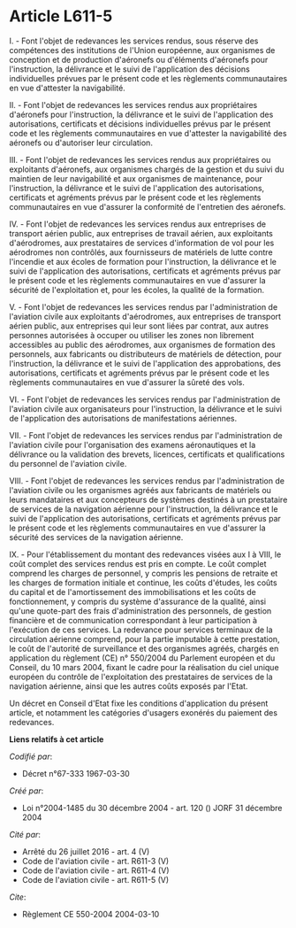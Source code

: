 # Article L611-5

I. - Font l'objet de redevances les services rendus, sous réserve des compétences des institutions de l'Union européenne, aux
organismes de conception et de production d'aéronefs ou d'éléments d'aéronefs pour l'instruction, la délivrance et le suivi
de l'application des décisions individuelles prévues par le présent code et les règlements communautaires en vue d'attester
la navigabilité.

II. - Font l'objet de redevances les services rendus aux propriétaires d'aéronefs pour l'instruction, la délivrance et le
suivi de l'application des autorisations, certificats et décisions individuelles prévus par le présent code et les règlements
communautaires en vue d'attester la navigabilité des aéronefs ou d'autoriser leur circulation.

III. - Font l'objet de redevances les services rendus aux propriétaires ou exploitants d'aéronefs, aux organismes chargés de
la gestion et du suivi du maintien de leur navigabilité et aux organismes de maintenance, pour l'instruction, la délivrance
et le suivi de l'application des autorisations, certificats et agréments prévus par le présent code et les règlements
communautaires en vue d'assurer la conformité de l'entretien des aéronefs.

IV. - Font l'objet de redevances les services rendus aux entreprises de transport aérien public, aux entreprises de travail
aérien, aux exploitants d'aérodromes, aux prestataires de services d'information de vol pour les aérodromes non contrôlés,
aux fournisseurs de matériels de lutte contre l'incendie et aux écoles de formation pour l'instruction, la délivrance et le
suivi de l'application des autorisations, certificats et agréments prévus par le présent code et les règlements
communautaires en vue d'assurer la sécurité de l'exploitation et, pour les écoles, la qualité de la formation.

V. - Font l'objet de redevances les services rendus par l'administration de l'aviation civile aux exploitants d'aérodromes,
aux entreprises de transport aérien public, aux entreprises qui leur sont liées par contrat, aux autres personnes autorisées
à occuper ou utiliser les zones non librement accessibles au public des aérodromes, aux organismes de formation des
personnels, aux fabricants ou distributeurs de matériels de détection, pour l'instruction, la délivrance et le suivi de
l'application des approbations, des autorisations, certificats et agréments prévus par le présent code et les règlements
communautaires en vue d'assurer la sûreté des vols.

VI. - Font l'objet de redevances les services rendus par l'administration de l'aviation civile aux organisateurs pour
l'instruction, la délivrance et le suivi de l'application des autorisations de manifestations aériennes.

VII. - Font l'objet de redevances les services rendus par l'administration de l'aviation civile pour l'organisation des
examens aéronautiques et la délivrance ou la validation des brevets, licences, certificats et qualifications du personnel de
l'aviation civile.

VIII. - Font l'objet de redevances les services rendus par l'administration de l'aviation civile ou les organismes agréés aux
fabricants de matériels ou leurs mandataires et aux concepteurs de systèmes destinés à un prestataire de services de la
navigation aérienne pour l'instruction, la délivrance et le suivi de l'application des autorisations, certificats et
agréments prévus par le présent code et les règlements communautaires en vue d'assurer la sécurité des services de la
navigation aérienne.

IX. - Pour l'établissement du montant des redevances visées aux I à VIII, le coût complet des services rendus est pris en
compte. Le coût complet comprend les charges de personnel, y compris les pensions de retraite et les charges de formation
initiale et continue, les coûts d'études, les coûts du capital et de l'amortissement des immobilisations et les coûts de
fonctionnement, y compris du système d'assurance de la qualité, ainsi qu'une quote-part des frais d'administration des
personnels, de gestion financière et de communication correspondant à leur participation à l'exécution de ces services. La
redevance pour services terminaux de la circulation aérienne comprend, pour la partie imputable à cette prestation, le coût
de l'autorité de surveillance et des organismes agréés, chargés en application du règlement (CE) n° 550/2004 du Parlement
européen et du Conseil, du 10 mars 2004, fixant le cadre pour la réalisation du ciel unique européen du contrôle de
l'exploitation des prestataires de services de la navigation aérienne, ainsi que les autres coûts exposés par l'Etat.

Un décret en Conseil d'Etat fixe les conditions d'application du présent article, et notamment les catégories d'usagers
exonérés du paiement des redevances.

**Liens relatifs à cet article**

_Codifié par_:

  - Décret n°67-333 1967-03-30

_Créé par_:

  - Loi n°2004-1485 du 30 décembre 2004 - art. 120 () JORF 31 décembre 2004

_Cité par_:

  - Arrêté du 26 juillet 2016 - art. 4 (V)
  - Code de l'aviation civile - art. R611-3 (V)
  - Code de l'aviation civile - art. R611-4 (V)
  - Code de l'aviation civile - art. R611-5 (V)

_Cite_:

  - Règlement CE 550-2004 2004-03-10
